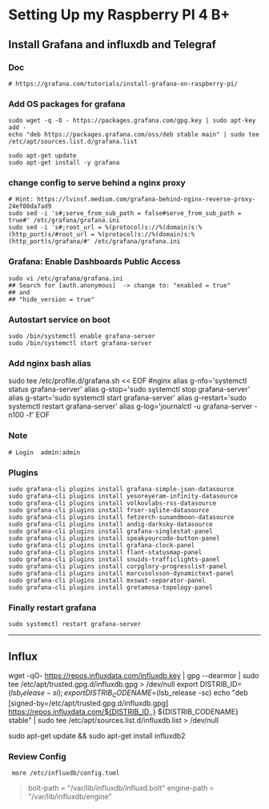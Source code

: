 # Setting Up my Raspberry PI 4 B+
## Install Grafana and influxdb and Telegraf

### Doc
    # https://grafana.com/tutorials/install-grafana-on-raspberry-pi/


### Add OS packages for grafana
    sudo wget -q -O - https://packages.grafana.com/gpg.key | sudo apt-key add -
    echo "deb https://packages.grafana.com/oss/deb stable main" | sudo tee /etc/apt/sources.list.d/grafana.list

    sudo apt-get update
    sudo apt-get install -y grafana
    
### change config to serve behind a nginx proxy
    # Hint: https://lvinsf.medium.com/grafana-behind-nginx-reverse-proxy-24ef08da7ad9
    sudo sed -i 's#;serve_from_sub_path = false#serve_from_sub_path = true#' /etc/grafana/grafana.ini
    sudo sed -i 's#;root_url = %(protocol)s://%(domain)s:%(http_port)s/#root_url = %(protocol)s://%(domain)s:%(http_port)s/grafana/#' /etc/grafana/grafana.ini
    
### Grafana: Enable Dashboards Public Access
    sudo vi /etc/grafana/grafana.ini
    ## Search for [auth.anonymous]  -> change to: "enabled = true"
    ## and
    ## "hide_version = true"
    

    
### Autostart service on boot
    sudo /bin/systemctl enable grafana-server
    sudo /bin/systemctl start grafana-server


### Add nginx bash alias
sudo tee /etc/profile.d/grafana.sh << EOF
#nginx
alias g-nfo='systemctl status grafana-server'
alias g-stop='sudo systemctl stop grafana-server'
alias g-start='sudo systemctl start grafana-server'
alias g-restart='sudo systemctl restart grafana-server'
alias g-log='journalctl -u grafana-server -n100 -f'
EOF


### Note
    # Login  admin:admin

### Plugins
    sudo grafana-cli plugins install grafana-simple-json-datasource
    sudo grafana-cli plugins install yesoreyeram-infinity-datasource
    sudo grafana-cli plugins install volkovlabs-rss-datasource
    sudo grafana-cli plugins install frser-sqlite-datasource
    sudo grafana-cli plugins install fetzerch-sunandmoon-datasource
    sudo grafana-cli plugins install andig-darksky-datasource
    sudo grafana-cli plugins install grafana-singlestat-panel
    sudo grafana-cli plugins install speakyourcode-button-panel
    sudo grafana-cli plugins install grafana-clock-panel
    sudo grafana-cli plugins install flant-statusmap-panel
    sudo grafana-cli plugins install snuids-trafficlights-panel
    sudo grafana-cli plugins install corpglory-progresslist-panel
    sudo grafana-cli plugins install marcusolsson-dynamictext-panel
    sudo grafana-cli plugins install mxswat-separator-panel
    sudo grafana-cli plugins install gretamosa-topology-panel

### Finally restart grafana
    sudo systemctl restart grafana-server
    
 ---
 
 ## Influx
 wget -qO- https://repos.influxdata.com/influxdb.key | gpg --dearmor | sudo tee /etc/apt/trusted.gpg.d/influxdb.gpg > /dev/null
export DISTRIB_ID=$(lsb_release -si); export DISTRIB_CODENAME=$(lsb_release -sc)
echo "deb [signed-by=/etc/apt/trusted.gpg.d/influxdb.gpg] https://repos.influxdata.com/${DISTRIB_ID,,} ${DISTRIB_CODENAME} stable" | sudo tee /etc/apt/sources.list.d/influxdb.list > /dev/null

sudo apt-get update && sudo apt-get install influxdb2

### Review Config
```
 more /etc/influxdb/config.toml
 ```
>bolt-path = "/var/lib/influxdb/influxd.bolt"
>engine-path = "/var/lib/influxdb/engine"


